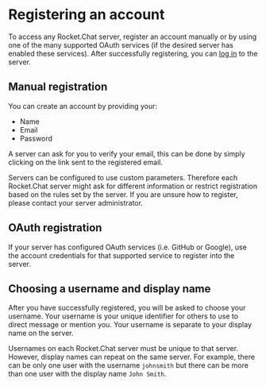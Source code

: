 # Registering an account

To access any Rocket.Chat server, register an account manually or by using one of the many supported OAuth services \(if the desired server has enabled these services\). After successfully registering, you can [log in](registration.md) to the server.

## Manual registration

You can create an account by providing your:

* Name
* Email
* Password

A server can ask for you to verify your email, this can be done by simply clicking on the link sent to the registered email.

Servers can be configured to use custom parameters. Therefore each Rocket.Chat server might ask for different information or restrict registration based on the rules set by the server. If you are unsure how to register, please contact your server administrator.

## OAuth registration

If your server has configured OAuth services \(i.e. GitHub or Google\), use the account credentials for that supported service to register into the server.

## Choosing a username and display name

After you have successfully registered, you will be asked to choose your username. Your username is your unique identifier for others to use to direct message or mention you. Your username is separate to your display name on the server.

Usernames on each Rocket.Chat server must be unique to that server. However, display names can repeat on the same server. For example, there can be only one user with the username `johnsmith` but there can be more than one user with the display name `John Smith`.

